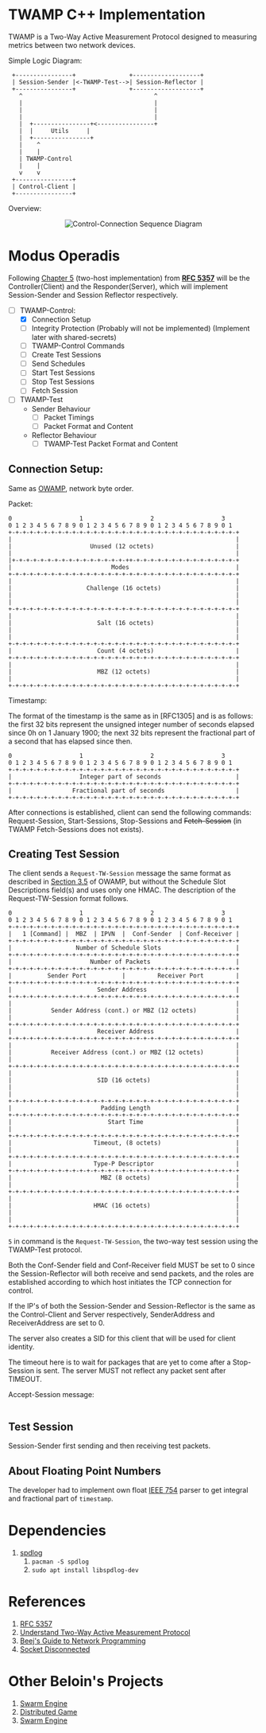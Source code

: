 # TWAMP C++ Implementation

TWAMP is a Two-Way Active Measurement Protocol designed to measuring metrics between two
network devices.

Simple Logic Diagram:

```
 +----------------+               +-------------------+
 | Session-Sender |<-TWAMP-Test-->| Session-Reflector |
 +----------------+               +-------------------+
   ^                                     ^
   |                                     |
   |                                     |
   |                                     |
   |  +----------------+<----------------+
   |  |     Utils     |
   |  +----------------+
   |    ^
   |    |
   | TWAMP-Control
   |    |
   v    v
 +----------------+
 | Control-Client |
 +----------------+
```

Overview:

<div style="text-align: center;">
    <img src="./resources/Twamp_overall_CLIENT_SERVER.png" alt="Control-Connection Sequence Diagram">
</div>

# Modus Operadis

Following [Chapter 5][5] (two-host implementation) from [__RFC 5357__][1] will be the Controller(Client) and
the Responder(Server), which will implement Session-Sender and Session Reflector respectively.

- [ ] TWAMP-Control:
    - [X] Connection Setup
    - [ ] Integrity Protection (Probably will not be implemented) (Implement later with shared-secrets)
    - [ ] TWAMP-Control Commands
    - [ ] Create Test Sessions
    - [ ] Send Schedules
    - [ ] Start Test Sessions
    - [ ] Stop Test Sessions
    - [ ] Fetch Session
- [ ] TWAMP-Test
    - Sender Behaviour
        - [ ] Packet Timings
        - [ ] Packet Format and Content
    - Reflector Behaviour
        - [ ] TWAMP-Test Packet Format and Content

## Connection Setup:

Same as [OWAMP][6], network byte order.

Packet:

``` 
0                   1                   2                   3
0 1 2 3 4 5 6 7 8 9 0 1 2 3 4 5 6 7 8 9 0 1 2 3 4 5 6 7 8 9 0 1
+-+-+-+-+-+-+-+-+-+-+-+-+-+-+-+-+-+-+-+-+-+-+-+-+-+-+-+-+-+-+-+-+
|                                                               |
|                      Unused (12 octets)                       |
|                                                               |
|+-+-+-+-+-+-+-+-+-+-+-+-+-+-+-+-++-+-+-+-+-+-+-+-+-+-+-+-+-+-+-+
|                            Modes                              |
+-+-+-+-+-+-+-+-+-+-+-+-+-+-+-+-+-+-+-+-+-+-+-+-+-+-+-+-+-+-+-+-+
|                                                               |
|                     Challenge (16 octets)                     |
|                                                               |
|                                                               |
+-+-+-+-+-+-+-+-+-+-+-+-+-+-+-+-+-+-+-+-+-+-+-+-+-+-+-+-+-+-+-+-+
|                                                               |
|                        Salt (16 octets)                       |
|                                                               |
|                                                               |
+-+-+-+-+-+-+-+-+-+-+-+-+-+-+-+-+-+-+-+-+-+-+-+-+-+-+-+-+-+-+-+-+
|                        Count (4 octets)                       |
+-+-+-+-+-+-+-+-+-+-+-+-+-+-+-+-+-+-+-+-+-+-+-+-+-+-+-+-+-+-+-+-+
|                                                               |
|                        MBZ (12 octets)                        |
|                                                               |
+-+-+-+-+-+-+-+-+-+-+-+-+-+-+-+-+-+-+-+-+-+-+-+-+-+-+-+-+-+-+-+-+
```

Timestamp:

The format of the timestamp is the same as in [RFC1305] and is as
follows: the first 32 bits represent the unsigned integer number of
seconds elapsed since 0h on 1 January 1900; the next 32 bits
represent the fractional part of a second that has elapsed since
then.

```
0                   1                   2                   3
0 1 2 3 4 5 6 7 8 9 0 1 2 3 4 5 6 7 8 9 0 1 2 3 4 5 6 7 8 9 0 1
+-+-+-+-+-+-+-+-+-+-+-+-+-+-+-+-+-+-+-+-+-+-+-+-+-+-+-+-+-+-+-+-+
|                   Integer part of seconds                     |
+-+-+-+-+-+-+-+-+-+-+-+-+-+-+-+-+-+-+-+-+-+-+-+-+-+-+-+-+-+-+-+-+
|                 Fractional part of seconds                    |
+-+-+-+-+-+-+-+-+-+-+-+-+-+-+-+-+-+-+-+-+-+-+-+-+-+-+-+-+-+-+-+-+
```

After connections is established, client can send the following commands: Request-Session, Start-Sessions,
Stop-Sessions and ~~Fetch-Session~~ (in TWAMP Fetch-Sessions does not exists).

## Creating Test Session

The client sends a `Request-TW-Session` message the same format as described in [Section 3.5][12] of OWAMP, but without the Schedule
Slot Descriptions field(s) and uses only one HMAC. The description of the Request-TW-Session format follows.

```
0                   1                   2                   3
0 1 2 3 4 5 6 7 8 9 0 1 2 3 4 5 6 7 8 9 0 1 2 3 4 5 6 7 8 9 0 1
+-+-+-+-+-+-+-+-+-+-+-+-+-+-+-+-+-+-+-+-+-+-+-+-+-+-+-+-+-+-+-+-+
|   1 [Command] |  MBZ  | IPVN  |  Conf-Sender  | Conf-Receiver |
+-+-+-+-+-+-+-+-+-+-+-+-+-+-+-+-+-+-+-+-+-+-+-+-+-+-+-+-+-+-+-+-+
|                  Number of Schedule Slots                     |
+-+-+-+-+-+-+-+-+-+-+-+-+-+-+-+-+-+-+-+-+-+-+-+-+-+-+-+-+-+-+-+-+
|                      Number of Packets                        |
+-+-+-+-+-+-+-+-+-+-+-+-+-+-+-+-+-+-+-+-+-+-+-+-+-+-+-+-+-+-+-+-+
|          Sender Port          |         Receiver Port         |
+-+-+-+-+-+-+-+-+-+-+-+-+-+-+-+-+-+-+-+-+-+-+-+-+-+-+-+-+-+-+-+-+
|                        Sender Address                         |
+-+-+-+-+-+-+-+-+-+-+-+-+-+-+-+-+-+-+-+-+-+-+-+-+-+-+-+-+-+-+-+-+
|                                                               |
|           Sender Address (cont.) or MBZ (12 octets)           |
|                                                               |
+-+-+-+-+-+-+-+-+-+-+-+-+-+-+-+-+-+-+-+-+-+-+-+-+-+-+-+-+-+-+-+-+
|                        Receiver Address                       |
+-+-+-+-+-+-+-+-+-+-+-+-+-+-+-+-+-+-+-+-+-+-+-+-+-+-+-+-+-+-+-+-+
|                                                               |
|           Receiver Address (cont.) or MBZ (12 octets)         |
|                                                               |
+-+-+-+-+-+-+-+-+-+-+-+-+-+-+-+-+-+-+-+-+-+-+-+-+-+-+-+-+-+-+-+-+
|                                                               |
|                        SID (16 octets)                        |
|                                                               |
|                                                               |
+-+-+-+-+-+-+-+-+-+-+-+-+-+-+-+-+-+-+-+-+-+-+-+-+-+-+-+-+-+-+-+-+
|                         Padding Length                        |
+-+-+-+-+-+-+-+-+-+-+-+-+-+-+-+-+-+-+-+-+-+-+-+-+-+-+-+-+-+-+-+-+
|                           Start Time                          |
|                                                               |
+-+-+-+-+-+-+-+-+-+-+-+-+-+-+-+-+-+-+-+-+-+-+-+-+-+-+-+-+-+-+-+-+
|                       Timeout, (8 octets)                     |
|                                                               |
+-+-+-+-+-+-+-+-+-+-+-+-+-+-+-+-+-+-+-+-+-+-+-+-+-+-+-+-+-+-+-+-+
|                       Type-P Descriptor                       |
+-+-+-+-+-+-+-+-+-+-+-+-+-+-+-+-+-+-+-+-+-+-+-+-+-+-+-+-+-+-+-+-+
|                         MBZ (8 octets)                        |
|                                                               |
+-+-+-+-+-+-+-+-+-+-+-+-+-+-+-+-+-+-+-+-+-+-+-+-+-+-+-+-+-+-+-+-+
|                                                               |
|                       HMAC (16 octets)                        |
|                                                               |
|                                                               |
+-+-+-+-+-+-+-+-+-+-+-+-+-+-+-+-+-+-+-+-+-+-+-+-+-+-+-+-+-+-+-+-+
```

`5` in command is the `Request-TW-Session`, the two-way test session using the TWAMP-Test protocol.

Both the Conf-Sender field and Conf-Receiver field MUST be set to 0 since the Session-Reflector will both receive and send packets, and
the roles are established according to which host initiates the TCP connection for control.

If the IP's of both the Session-Sender and Session-Reflector is the same as
the Control-Client and Server respectively, SenderAddress and ReceiverAddress are set to 0.

The server also creates a SID for this client that will be used for client identity.

The timeout here is to wait for packages that are yet to come after a Stop-Session is sent.
The server MUST not reflect any packet sent after TIMEOUT.


Accept-Session message:
```
```

## Test Session

Session-Sender first sending and then receiving test packets.

## About Floating Point Numbers

The developer had to implement own float [IEEE 754][10] parser to get integral and fractional part
of `timestamp`.

# Dependencies

1. [spdlog](https://github.com/gabime/spdlog)
    1. `pacman -S spdlog`
    2. `sudo apt install libspdlog-dev`

# References

[1]:https://datatracker.ietf.org/doc/html/rfc5357

[2]:https://www.juniper.net/documentation/us/en/software/junos/flow-monitoring/topics/concept/twamp-overview.html

[3]:https://beej.us/guide/bgnet/

[5]:https://datatracker.ietf.org/doc/html/rfc5357#section-5

[6]:https://datatracker.ietf.org/doc/html/rfc4656#section-3.1

[7]:https://stackoverflow.com/questions/283375/detecting-tcp-client-disconnect#:~:text=154,recvXXX()%20when%20reading.

[8]:https://en.wikipedia.org/wiki/Offset_binary

[9]:https://git.musl-libc.org/cgit/musl/tree/src/math/modf.c

[10]:https://en.wikipedia.org/wiki/Double-precision_floating-point_format

[//]: # (RFC)
[11]:https://datatracker.ietf.org/doc/html/rfc5357#section-3.5
[12]:https://datatracker.ietf.org/doc/html/rfc4656#section-3.5

1. [RFC 5357][1]
2. [Understand Two-Way Active Measurement Protocol][2]
3. [Beej's Guide to Network Programming][3]
4. [Socket Disconnected][7]

# Other Beloin's Projects

1. [Swarm Engine](https://github.com/Beloin/SwarmEngine)
1. [Distributed Game](https://github.com/Beloin/DistributedGame)
1. [Swarm Engine](https://github.com/Beloin/LCD_Rasp_Weather)

